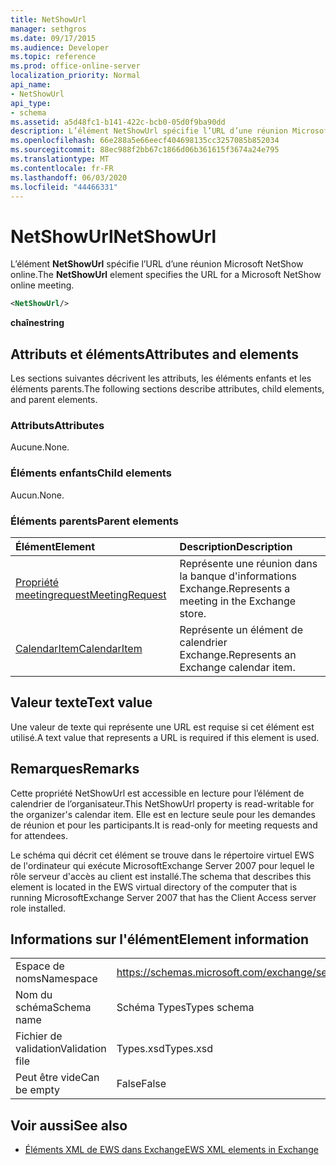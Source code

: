 ```yaml
---
title: NetShowUrl
manager: sethgros
ms.date: 09/17/2015
ms.audience: Developer
ms.topic: reference
ms.prod: office-online-server
localization_priority: Normal
api_name:
- NetShowUrl
api_type:
- schema
ms.assetid: a5d48fc1-b141-422c-bcb0-05d0f9ba90dd
description: L’élément NetShowUrl spécifie l’URL d’une réunion Microsoft NetShow online.
ms.openlocfilehash: 66e288a5e66eecf404698135cc3257085b852034
ms.sourcegitcommit: 88ec988f2bb67c1866d06b361615f3674a24e795
ms.translationtype: MT
ms.contentlocale: fr-FR
ms.lasthandoff: 06/03/2020
ms.locfileid: "44466331"
---
```

# <a name="netshowurl"></a><span data-ttu-id="62234-103">NetShowUrl</span><span class="sxs-lookup"><span data-stu-id="62234-103">NetShowUrl</span></span>

<span data-ttu-id="62234-104">L’élément **NetShowUrl** spécifie l’URL d’une réunion Microsoft NetShow online.</span><span class="sxs-lookup"><span data-stu-id="62234-104">The **NetShowUrl** element specifies the URL for a Microsoft NetShow online meeting.</span></span> 
  
```xml
<NetShowUrl/>
```

 <span data-ttu-id="62234-105">**chaîne**</span><span class="sxs-lookup"><span data-stu-id="62234-105">**string**</span></span>
## <a name="attributes-and-elements"></a><span data-ttu-id="62234-106">Attributs et éléments</span><span class="sxs-lookup"><span data-stu-id="62234-106">Attributes and elements</span></span>

<span data-ttu-id="62234-107">Les sections suivantes décrivent les attributs, les éléments enfants et les éléments parents.</span><span class="sxs-lookup"><span data-stu-id="62234-107">The following sections describe attributes, child elements, and parent elements.</span></span>
  
### <a name="attributes"></a><span data-ttu-id="62234-108">Attributs</span><span class="sxs-lookup"><span data-stu-id="62234-108">Attributes</span></span>

<span data-ttu-id="62234-109">Aucune.</span><span class="sxs-lookup"><span data-stu-id="62234-109">None.</span></span>
  
### <a name="child-elements"></a><span data-ttu-id="62234-110">Éléments enfants</span><span class="sxs-lookup"><span data-stu-id="62234-110">Child elements</span></span>

<span data-ttu-id="62234-111">Aucun.</span><span class="sxs-lookup"><span data-stu-id="62234-111">None.</span></span>
  
### <a name="parent-elements"></a><span data-ttu-id="62234-112">Éléments parents</span><span class="sxs-lookup"><span data-stu-id="62234-112">Parent elements</span></span>

|<span data-ttu-id="62234-113">**Élément**</span><span class="sxs-lookup"><span data-stu-id="62234-113">**Element**</span></span>|<span data-ttu-id="62234-114">**Description**</span><span class="sxs-lookup"><span data-stu-id="62234-114">**Description**</span></span>|
|:-----|:-----|
|[<span data-ttu-id="62234-115">Propriété meetingrequest</span><span class="sxs-lookup"><span data-stu-id="62234-115">MeetingRequest</span></span>](meetingrequest.md) <br/> |<span data-ttu-id="62234-116">Représente une réunion dans la banque d'informations Exchange.</span><span class="sxs-lookup"><span data-stu-id="62234-116">Represents a meeting in the Exchange store.</span></span>  <br/> |
|[<span data-ttu-id="62234-117">CalendarItem</span><span class="sxs-lookup"><span data-stu-id="62234-117">CalendarItem</span></span>](calendaritem.md) <br/> |<span data-ttu-id="62234-118">Représente un élément de calendrier Exchange.</span><span class="sxs-lookup"><span data-stu-id="62234-118">Represents an Exchange calendar item.</span></span>  <br/> |
   
## <a name="text-value"></a><span data-ttu-id="62234-119">Valeur texte</span><span class="sxs-lookup"><span data-stu-id="62234-119">Text value</span></span>

<span data-ttu-id="62234-120">Une valeur de texte qui représente une URL est requise si cet élément est utilisé.</span><span class="sxs-lookup"><span data-stu-id="62234-120">A text value that represents a URL is required if this element is used.</span></span>
  
## <a name="remarks"></a><span data-ttu-id="62234-121">Remarques</span><span class="sxs-lookup"><span data-stu-id="62234-121">Remarks</span></span>

<span data-ttu-id="62234-122">Cette propriété NetShowUrl est accessible en lecture pour l’élément de calendrier de l’organisateur.</span><span class="sxs-lookup"><span data-stu-id="62234-122">This NetShowUrl property is read-writable for the organizer's calendar item.</span></span> <span data-ttu-id="62234-123">Elle est en lecture seule pour les demandes de réunion et pour les participants.</span><span class="sxs-lookup"><span data-stu-id="62234-123">It is read-only for meeting requests and for attendees.</span></span>
  
<span data-ttu-id="62234-124">Le schéma qui décrit cet élément se trouve dans le répertoire virtuel EWS de l'ordinateur qui exécute MicrosoftExchange Server 2007 pour lequel le rôle serveur d'accès au client est installé.</span><span class="sxs-lookup"><span data-stu-id="62234-124">The schema that describes this element is located in the EWS virtual directory of the computer that is running MicrosoftExchange Server 2007 that has the Client Access server role installed.</span></span>
  
## <a name="element-information"></a><span data-ttu-id="62234-125">Informations sur l'élément</span><span class="sxs-lookup"><span data-stu-id="62234-125">Element information</span></span>

|||
|:-----|:-----|
|<span data-ttu-id="62234-126">Espace de noms</span><span class="sxs-lookup"><span data-stu-id="62234-126">Namespace</span></span>  <br/> |https://schemas.microsoft.com/exchange/services/2006/types  <br/> |
|<span data-ttu-id="62234-127">Nom du schéma</span><span class="sxs-lookup"><span data-stu-id="62234-127">Schema name</span></span>  <br/> |<span data-ttu-id="62234-128">Schéma Types</span><span class="sxs-lookup"><span data-stu-id="62234-128">Types schema</span></span>  <br/> |
|<span data-ttu-id="62234-129">Fichier de validation</span><span class="sxs-lookup"><span data-stu-id="62234-129">Validation file</span></span>  <br/> |<span data-ttu-id="62234-130">Types.xsd</span><span class="sxs-lookup"><span data-stu-id="62234-130">Types.xsd</span></span>  <br/> |
|<span data-ttu-id="62234-131">Peut être vide</span><span class="sxs-lookup"><span data-stu-id="62234-131">Can be empty</span></span>  <br/> |<span data-ttu-id="62234-132">False</span><span class="sxs-lookup"><span data-stu-id="62234-132">False</span></span>  <br/> |
   
## <a name="see-also"></a><span data-ttu-id="62234-133">Voir aussi</span><span class="sxs-lookup"><span data-stu-id="62234-133">See also</span></span>



- [<span data-ttu-id="62234-134">Éléments XML de EWS dans Exchange</span><span class="sxs-lookup"><span data-stu-id="62234-134">EWS XML elements in Exchange</span></span>](ews-xml-elements-in-exchange.md)

